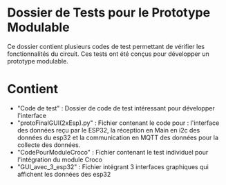 # Dossier de Tests pour le Prototype Modulable  

Ce dossier contient plusieurs codes de test permettant de vérifier les fonctionnalités du circuit. Ces tests ont été conçus pour développer un prototype modulable. 

# Contient
- "Code de test" : Dossier de code de test intéressant pour développer l'interface
- "protoFinalGUI(2xEsp).py" : Fichier contenant le code pour : l'interface des données reçu par le ESP32, la réception en Main en i2c des données du esp32 et la communication en MQTT des données pour la collecte des données.
- "CodePourModuleCroco" : Fichier contenant le test individuel pour l'intégration du module Croco
- "GUI_avec_3_esp32" : Fichier intégrant 3 interfaces graphiques qui affichent les données des esp32
